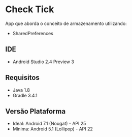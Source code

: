 Check Tick
==================

App que aborda o conceito de armazenamento utilizando:
- SharedPreferences

## IDE 
- Android Studio 2.4 Preview 3

## Requisitos
- Java 1.8
- Gradle 3.4.1

## Versão Plataforma 
- Ideal: Android 7.1 (Nougat) - API 25
- Mínima: Android 5.1 (Lollipop) - API 22